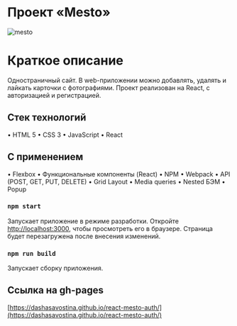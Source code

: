 # Проект «Mesto»

![mesto](https://github.com/dashasavostina/react-mesto-auth/assets/85075899/558fbb74-9e9f-46db-b349-af48622c8ae9)


# Краткое описание

Одностраничный сайт. В web-приложении можно добавлять, удалять и лайкать карточки с фотографиями.
Проект реализован на React, с авторизацией и регистрацией.

## Стек технологий

• HTML 5
• CSS 3
• JavaScript
• React

## С применением

• Flexbox
• Функциональные компоненты (React)
• NPM
• Webpack
• API (POST, GET, PUT, DELETE)
• Grid Layout
• Media queries
• Nested БЭМ
• Popup


### `npm start`

Запускает приложение в режиме разработки.
Откройте [http://localhost:3000](http://localhost:3000), чтобы просмотреть его в браузере.
Страница будет перезагружена после внесения изменений.


### `npm run build`

Запускает сборку приложения.

## Ссылка на gh-pages

[https://dashasavostina.github.io/react-mesto-auth/](https://dashasavostina.github.io/react-mesto-auth/)
